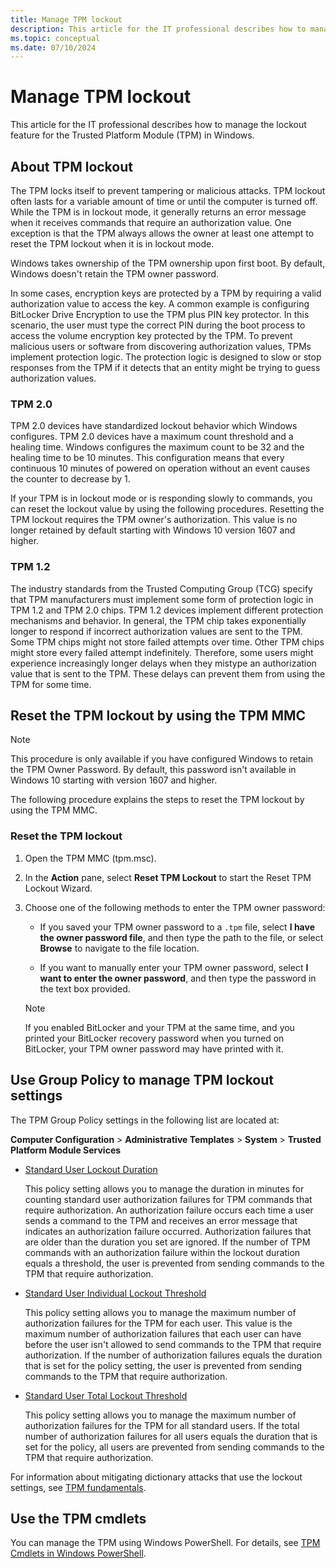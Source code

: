 ```yaml
---
title: Manage TPM lockout
description: This article for the IT professional describes how to manage the lockout feature for the Trusted Platform Module (TPM) in Windows.
ms.topic: conceptual
ms.date: 07/10/2024
---
```


# Manage TPM lockout

This article for the IT professional describes how to manage the lockout feature for the Trusted Platform Module (TPM) in Windows.

## About TPM lockout

The TPM locks itself to prevent tampering or malicious attacks. TPM lockout often lasts for a variable amount of time or until the computer is turned off. While the TPM is in lockout mode, it generally returns an error message when it receives commands that require an authorization value. One exception is that the TPM always allows the owner at least one attempt to reset the TPM lockout when it is in lockout mode.

Windows takes ownership of the TPM ownership upon first boot. By default, Windows doesn't retain the TPM owner password.

In some cases, encryption keys are protected by a TPM by requiring a valid authorization value to access the key. A common example is configuring BitLocker Drive Encryption to use the TPM plus PIN key protector. In this scenario, the user must type the correct PIN during the boot process to access the volume encryption key protected by the TPM. To prevent malicious users or software from discovering authorization values, TPMs implement protection logic. The protection logic is designed to slow or stop responses from the TPM if it detects that an entity might be trying to guess authorization values.

### TPM 2.0

TPM 2.0 devices have standardized lockout behavior which Windows configures. TPM 2.0 devices have a maximum count threshold and a healing time. Windows configures the maximum count to be 32 and the healing time to be 10 minutes. This configuration means that every continuous 10 minutes of powered on operation without an event causes the counter to decrease by 1.

If your TPM is in lockout mode or is responding slowly to commands, you can reset the lockout value by using the following procedures. Resetting the TPM lockout requires the TPM owner's authorization. This value is no longer retained by default starting with Windows 10 version 1607 and higher.

### TPM 1.2

The industry standards from the Trusted Computing Group (TCG) specify that TPM manufacturers must implement some form of protection logic in TPM 1.2 and TPM 2.0 chips. TPM 1.2 devices implement different protection mechanisms and behavior. In general, the TPM chip takes exponentially longer to respond if incorrect authorization values are sent to the TPM. Some TPM chips might not store failed attempts over time. Other TPM chips might store every failed attempt indefinitely. Therefore, some users might experience increasingly longer delays when they mistype an authorization value that is sent to the TPM. These delays can prevent them from using the TPM for some time.

## Reset the TPM lockout by using the TPM MMC

> [!NOTE]
> This procedure is only available if you have configured Windows to retain the TPM Owner Password. By default, this password isn't available in Windows 10 starting with version 1607 and higher.

The following procedure explains the steps to reset the TPM lockout by using the TPM MMC.

### Reset the TPM lockout

1. Open the TPM MMC (tpm.msc).

1. In the **Action** pane, select **Reset TPM Lockout** to start the Reset TPM Lockout Wizard.

1. Choose one of the following methods to enter the TPM owner password:

   - If you saved your TPM owner password to a `.tpm` file, select **I have the owner password file**, and then type the path to the file, or select **Browse** to navigate to the file location.

   - If you want to manually enter your TPM owner password, select **I want to enter the owner password**, and then type the password in the text box provided.

   > [!NOTE]
   >
   > If you enabled BitLocker and your TPM at the same time, and you printed your BitLocker recovery password when you turned on BitLocker, your TPM owner password may have printed with it.

## Use Group Policy to manage TPM lockout settings

The TPM Group Policy settings in the following list are located at:

**Computer Configuration** > **Administrative Templates** > **System** > **Trusted Platform Module Services**

- [Standard User Lockout Duration](trusted-platform-module-services-group-policy-settings.md#standard-user-lockout-duration)

    This policy setting allows you to manage the duration in minutes for counting standard user authorization failures for TPM commands that require authorization. An authorization failure occurs each time a user sends a command to the TPM and receives an error message that indicates an authorization failure occurred. Authorization failures that are older than the duration you set are ignored. If the number of TPM commands with an authorization failure within the lockout duration equals a threshold, the user is prevented from sending commands to the TPM that require authorization.

- [Standard User Individual Lockout Threshold](trusted-platform-module-services-group-policy-settings.md#standard-user-individual-lockout-threshold)

    This policy setting allows you to manage the maximum number of authorization failures for the TPM for each user. This value is the maximum number of authorization failures that each user can have before the user isn't allowed to send commands to the TPM that require authorization. If the number of authorization failures equals the duration that is set for the policy setting, the user is prevented from sending commands to the TPM that require authorization.

- [Standard User Total Lockout Threshold](trusted-platform-module-services-group-policy-settings.md#standard-user-total-lockout-threshold)

    This policy setting allows you to manage the maximum number of authorization failures for the TPM for all standard users. If the total number of authorization failures for all users equals the duration that is set for the policy, all users are prevented from sending commands to the TPM that require authorization.

For information about mitigating dictionary attacks that use the lockout settings, see [TPM fundamentals](tpm-fundamentals.md#anti-hammering).

## Use the TPM cmdlets

You can manage the TPM using Windows PowerShell. For details, see [TPM Cmdlets in Windows PowerShell](/powershell/module/trustedplatformmodule/).
